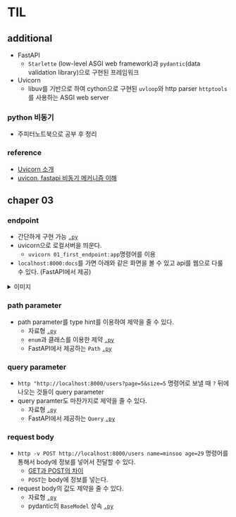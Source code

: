 # TIL

## additional
- FastAPI
    - `Starlette` (low-level ASGI web framework)과 `pydantic`(data validation library)으로 구현된 프레임워크
- Uvicorn
    - libuv를 기반으로 하여 cython으로 구현된 `uvloop`와 http parser `httptools`를 사용하는 ASGI web server

### python 비동기
- 주피터노트북으로 공부 후 정리

### reference
- [Uvicorn 소개](https://chacha95.github.io/2021-01-16-python6/)
- [uvicon, fastapi 비동기 메커니즘 이해](https://m.blog.naver.com/pjt3591oo/222772705407)

## chaper 03

### endpoint
- 간단하게 구현 가능 [`.py`](./chap03/01_first_endpoint.py)
- uvicorn으로 로컬서버을 띄운다.
    - `uvicorn 01_first_endpoint:app`명령어를 이용
- `localhost:8000:docs`를 가면 아래와 같은 화면을 볼 수 있고 api를 웹으로 다룰 수 있다. (FastAPI에서 제공)

<details>
<summary>이미지</summary>

![docs](./images/docs.png)

</details>

### path parameter
- path parameter를 type hint를 이용하여 제약을 줄 수 있다.
    - 자료형 [`.py`](./chap03/02_path_parameters_base.py)
    - `enum`과 클래스를 이용한 제약 [`.py`](./chap03/03_path_parameters_enum.py)
    - FastAPI에서 제공하는 `Path` [`.py`](./chap03/04_path_parameters_Path.py)

### query parameter
- `http "http://localhost:8000/users?page=5&size=5` 명령어로 보낼 때 `?` 뒤에 나오는 것들이 query parameter
- query paramter도 마찬가지로 제약을 줄 수 있다.
    - 자료형 [`.py`](./chap03/05_query_parameters.py)
    - FastAPI에서 제공하는 `Query` [`.py`](./chap03/06_query_parameters_Query.py)

### request body
- `http -v POST http://localhost:8000/users name=minsoo age=29` 명령어를 통해서 body에 정보를 넣어서 전달할 수 있다.
    - [GET과 POST의 차이](https://brilliantdevelop.tistory.com/33)
    - `POST`는 body에 정보를 넣는다.
- request body의 값도 제약을 줄 수 있다.
    - 자료형 [`.py`](./chap03/07_request_body.py)
    - pydantic의 `BaseModel` 상속 [`.py`](/chap03/08_request_body_pydantic.py)